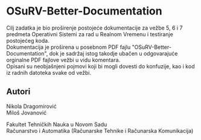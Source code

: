 # OSuRV-Better-Documentation

Cilj zadatka je bio proširenje postojeće dokumentacije za vežbe 5, 6 i 7 predmeta Operativni Sistemi za rad u Realnom Vremenu i testiranje postojećeg koda. </br>
Dokumentacija je proširena u posebnom PDF fajlu "OSuRV-Better-Documentation", dok je sadržaj istog takodje ubačen u odgovarajuće orginalne PDF fajlove vežbi u vidu komentara. </br>
Opisani su neobjašnjeni pojmovi koji bi mogli dovesti do konfuzije, kao i kod iz radnih datoteka svake od vežbi.

## Autori
Nikola Dragomirović </br>
Miloš Jovanović

Fakultet Tehničkih Nauka u Novom Sadu </br>
Računarstvo i Automatika (Računarske Tehnike i Računarska Komunikacija)
